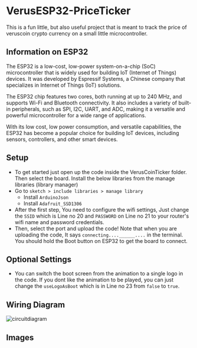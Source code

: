 # VerusESP32-PriceTicker

This is a fun little, but also useful project that is meant to track the price of veruscoin crypto currency on a small little microcontroller.

## Information on ESP32

The ESP32 is a low-cost, low-power system-on-a-chip (SoC) microcontroller that is widely used for building IoT (Internet of Things) devices. It was developed by Espressif Systems, a Chinese company that specializes in Internet of Things (IoT) solutions.

The ESP32 chip features two cores, both running at up to 240 MHz, and supports Wi-Fi and Bluetooth connectivity. It also includes a variety of built-in peripherals, such as SPI, I2C, UART, and ADC, making it a versatile and powerful microcontroller for a wide range of applications.

With its low cost, low power consumption, and versatile capabilities, the ESP32 has become a popular choice for building IoT devices, including sensors, controllers, and other smart devices.

## Setup

- To get started just open up the code inside the VerusCoinTicker folder. Then select the board. Install the below libraries from the manage libraries (library manager)
- Go to `sketch > include libraries > manage library`
  - Install `ArduinoJson`
  - Install `Adafruit_SSD1306`
- After the first step, You need to configure the wifi settings, Just change the `SSID` which is Line no 20 and `PASSWORD` on Line no 21 to your router's wifi name and password credentials.
- Then, select the port and upload the code! Note that when you are uploading the code, It says `connecting....______....` in the terminal. You should hold the Boot button on ESP32 to get the board to connect.

## Optional Settings

- You can switch the boot screen from the animation to a single logo in the code. If you dont like the animation to be played, you can just change the `useLogoAsBoot` which is in Line no 23 from `false` to `true`.

## Wiring Diagram

![circuitdiagram](./Assets/CircuitDiagram.jpg)

## Images

